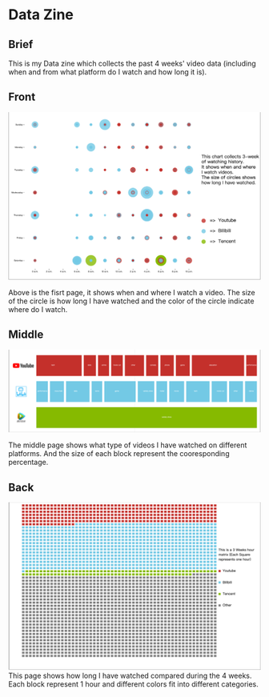# Data Zine

## Brief

This is my Data zine which collects the past 4 weeks' video data (including when and from what platform do I watch and how long it is).

## Front 

![front](./assets/front.png)

Above is the fisrt page, it shows when and where I watch a video. The size of the circle is how long I have watched and the color of the circle indicate where do I watch.

## Middle
![middle](./assets/middle.png)

The middle page shows what type of videos I have watched on different platforms. And the size of each block represent the cooresponding percentage.

## Back
![back](./assets/back.png)
This page shows how long I have watched compared during the 4 weeks. Each block represent 1 hour and different colors fit into different categories.